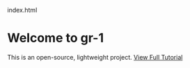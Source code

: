 index.html
<!DOCTYPE html>
<html lang="en">
<head>
  <meta charset="UTF-8" />
  <meta name="viewport" content="width=device-width, initial-scale=1.0" />
  <title>gr-1</title>
</head>
<body>
  <h1>Welcome to gr-1</h1>
  <p>This is an open-source, lightweight project. <a href="https://gronteq.com/gr-1-guide">View Full Tutorial</a></p>
</body>
</html>
